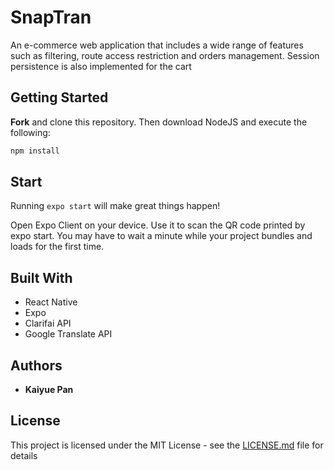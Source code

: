 # SnapTran

An e-commerce web application that includes a wide range of features such as filtering, route access restriction and orders management. Session persistence is also implemented for the cart

## Getting Started

**Fork** and clone this repository. Then download NodeJS and execute the following:

```bash
npm install
```
## Start

Running `expo start` will make great things happen!

Open Expo Client on your device. Use it to scan the QR code printed by expo start. You may have to wait a minute while your project bundles and loads for the first time.

## Built With

* React Native
* Expo
* Clarifai API
* Google Translate API

## Authors

* **Kaiyue Pan**

## License

This project is licensed under the MIT License - see the [LICENSE.md](LICENSE.md) file for details

